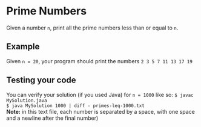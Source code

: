 # Prime Numbers
Given a number `n`, print all the prime numbers less than or equal to `n`.
## Example
Given `n = 20`, your program should print the numbers `2 3 5 7 11 13 17 19 ` 
## Testing your code
You can verify your solution (if you used Java) for `n = 1000` like so:
```$ javac MySolution.java```<br>
```$ java MySolution 1000 | diff - primes-leq-1000.txt```<br>
__Note:__ in this text file, each number is separated by a space, with one space and a newline after the final number)